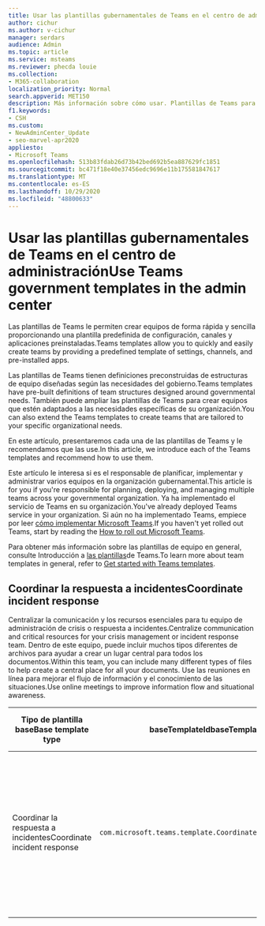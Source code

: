 ```yaml
---
title: Usar las plantillas gubernamentales de Teams en el centro de administración
author: cichur
ms.author: v-cichur
manager: serdars
audience: Admin
ms.topic: article
ms.service: msteams
ms.reviewer: phecda louie
ms.collection:
- M365-collaboration
localization_priority: Normal
search.appverid: MET150
description: Más información sobre cómo usar. Plantillas de Teams para crear estructuras de equipo diseñadas para necesidades gubernamentales mediante el uso del centro de administración para la configuración predefinida, los canales y las aplicaciones preinstaladas.
f1.keywords:
- CSH
ms.custom:
- NewAdminCenter_Update
- seo-marvel-apr2020
appliesto:
- Microsoft Teams
ms.openlocfilehash: 513b83fdab26d73b42bed692b5ea887629fc1851
ms.sourcegitcommit: bc471f18e40e37456edc9696e11b175581847617
ms.translationtype: MT
ms.contentlocale: es-ES
ms.lasthandoff: 10/29/2020
ms.locfileid: "48800633"
---
```

# <a name="use-teams-government-templates-in-the-admin-center"></a><span data-ttu-id="8636e-104">Usar las plantillas gubernamentales de Teams en el centro de administración</span><span class="sxs-lookup"><span data-stu-id="8636e-104">Use Teams government templates in the admin center</span></span>

<span data-ttu-id="8636e-105">Las plantillas de Teams le permiten crear equipos de forma rápida y sencilla proporcionando una plantilla predefinida de configuración, canales y aplicaciones preinstaladas.</span><span class="sxs-lookup"><span data-stu-id="8636e-105">Teams templates allow you to quickly and easily create teams by providing a predefined template of settings, channels, and pre-installed apps.</span></span>

<span data-ttu-id="8636e-106">Las plantillas de Teams tienen definiciones preconstruidas de estructuras de equipo diseñadas según las necesidades del gobierno.</span><span class="sxs-lookup"><span data-stu-id="8636e-106">Teams templates have pre-built definitions of team structures designed around governmental needs.</span></span> <span data-ttu-id="8636e-107">También puede ampliar las plantillas de Teams para crear equipos que estén adaptados a las necesidades específicas de su organización.</span><span class="sxs-lookup"><span data-stu-id="8636e-107">You can also extend the Teams templates to create teams that are tailored to your specific organizational needs.</span></span>

<span data-ttu-id="8636e-108">En este artículo, presentaremos cada una de las plantillas de Teams y le recomendamos que las use.</span><span class="sxs-lookup"><span data-stu-id="8636e-108">In this article, we introduce each of the Teams templates and recommend how to use them.</span></span>

<span data-ttu-id="8636e-109">Este artículo le interesa si es el responsable de planificar, implementar y administrar varios equipos en la organización gubernamental.</span><span class="sxs-lookup"><span data-stu-id="8636e-109">This article is for you if you're responsible for planning, deploying, and managing multiple teams across your governmental organization.</span></span> <span data-ttu-id="8636e-110">Ya ha implementado el servicio de Teams en su organización.</span><span class="sxs-lookup"><span data-stu-id="8636e-110">You've already deployed Teams service in your organization.</span></span> <span data-ttu-id="8636e-111">Si aún no ha implementado Teams, empiece por leer [cómo implementar Microsoft Teams](How-to-roll-out-teams.md).</span><span class="sxs-lookup"><span data-stu-id="8636e-111">If you haven't yet rolled out Teams, start by reading the [How to roll out Microsoft Teams](How-to-roll-out-teams.md).</span></span>

<span data-ttu-id="8636e-112">Para obtener más información sobre las plantillas de equipo en general, consulte Introducción a [las plantillas](get-started-with-teams-templates-in-the-admin-console.md)de Teams.</span><span class="sxs-lookup"><span data-stu-id="8636e-112">To learn more about team templates in general, refer to [Get started with Teams templates](get-started-with-teams-templates-in-the-admin-console.md).</span></span>

## <a name="coordinate-incident-response"></a><span data-ttu-id="8636e-113">Coordinar la respuesta a incidentes</span><span class="sxs-lookup"><span data-stu-id="8636e-113">Coordinate incident response</span></span>

<span data-ttu-id="8636e-114">Centralizar la comunicación y los recursos esenciales para tu equipo de administración de crisis o respuesta a incidentes.</span><span class="sxs-lookup"><span data-stu-id="8636e-114">Centralize communication and critical resources for your crisis management or incident response team.</span></span> <span data-ttu-id="8636e-115">Dentro de este equipo, puede incluir muchos tipos diferentes de archivos para ayudar a crear un lugar central para todos los documentos.</span><span class="sxs-lookup"><span data-stu-id="8636e-115">Within this team, you can include many different types of files to help create a central place for all your documents.</span></span> <span data-ttu-id="8636e-116">Use las reuniones en línea para mejorar el flujo de información y el conocimiento de las situaciones.</span><span class="sxs-lookup"><span data-stu-id="8636e-116">Use online meetings to improve information flow and situational awareness.</span></span>

| <span data-ttu-id="8636e-117">Tipo de plantilla base</span><span class="sxs-lookup"><span data-stu-id="8636e-117">Base template type</span></span> |<span data-ttu-id="8636e-118">baseTemplateId</span><span class="sxs-lookup"><span data-stu-id="8636e-118">baseTemplateId</span></span> | <span data-ttu-id="8636e-119">Propiedades que vienen con esta plantilla base</span><span class="sxs-lookup"><span data-stu-id="8636e-119">Properties that come with this base template</span></span> |
|-------------------|-------|---------------------------------------------------------------------------|
|<span data-ttu-id="8636e-120">Coordinar la respuesta a incidentes</span><span class="sxs-lookup"><span data-stu-id="8636e-120">Coordinate incident response</span></span>|`com.microsoft.teams.template.CoordinateIncidentResponse` |<span data-ttu-id="8636e-121">Canales</span><span class="sxs-lookup"><span data-stu-id="8636e-121">Channels:</span></span> <ul><li><span data-ttu-id="8636e-122">General</span><span class="sxs-lookup"><span data-stu-id="8636e-122">General</span></span><li><span data-ttu-id="8636e-123">Anuncios</span><span class="sxs-lookup"><span data-stu-id="8636e-123">Announcements</span></span></li><li><span data-ttu-id="8636e-124">Logística</span><span class="sxs-lookup"><span data-stu-id="8636e-124">Logistics</span></span></li><li><span data-ttu-id="8636e-125">Planeación</span><span class="sxs-lookup"><span data-stu-id="8636e-125">Planning</span></span></li><li><span data-ttu-id="8636e-126">Recuperar</span><span class="sxs-lookup"><span data-stu-id="8636e-126">Recovery</span></span></li><li><span data-ttu-id="8636e-127">Urgente</span><span class="sxs-lookup"><span data-stu-id="8636e-127">Urgent</span></span></li></ul> <span data-ttu-id="8636e-128">Phone</span><span class="sxs-lookup"><span data-stu-id="8636e-128">Apps:</span></span> <ul><li><span data-ttu-id="8636e-129">Wiki</span><span class="sxs-lookup"><span data-stu-id="8636e-129">Wiki</span></span></li><li><span data-ttu-id="8636e-130">Excel</span><span class="sxs-lookup"><span data-stu-id="8636e-130">Excel</span></span></li><li><span data-ttu-id="8636e-131">OneNote</span><span class="sxs-lookup"><span data-stu-id="8636e-131">OneNote</span></span></li><li><span data-ttu-id="8636e-132">SharePoint</span><span class="sxs-lookup"><span data-stu-id="8636e-132">SharePoint</span></span></li><li><span data-ttu-id="8636e-133">Planner</span><span class="sxs-lookup"><span data-stu-id="8636e-133">Planner</span></span></li></ul>|
||||